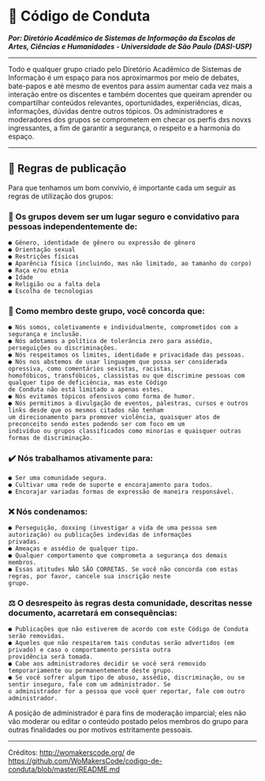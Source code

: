 # 📜 Código de Conduta
***Por: Diretório Acadêmico de Sistemas de Informação da Escolas de Artes, Ciências e Humanidades - Universidade de São Paulo (DASI-USP)***

----------

Todo e qualquer grupo criado pelo Diretório Acadêmico de Sistemas de Informação é um espaço para nos aproximarmos por meio de debates, bate-papos e até mesmo de eventos para assim aumentar cada vez mais a interação entre os discentes e também docentes que queiram aprender ou compartilhar conteúdos relevantes, oportunidades, experiências, dicas, informações, dúvidas dentre outros tópicos. Os administradores e moderadores dos grupos se comprometem em checar os perfis dxs novxs ingressantes, a fim de garantir a segurança, o respeito e a harmonia do espaço.

----------

## 📣 Regras de publicação

Para que tenhamos um bom convívio, é importante cada um seguir as regras de utilização dos grupos:
### 👥 Os grupos devem ser um lugar seguro e convidativo para pessoas independentemente de:
    ● Gênero, identidade de gênero ou expressão de gênero
    ● Orientação sexual
    ● Restrições físicas
    ● Aparência física (incluindo, mas não limitado, ao tamanho do corpo)
    ● Raça e/ou etnia
    ● Idade
    ● Religião ou a falta dela
    ● Escolha de tecnologias
    
### 🤝 Como membro deste grupo, você concorda que:
    ● Nós somos, coletivamente e individualmente, comprometidos com a segurança e inclusão.
    ● Nós adotamos a política de tolerância zero para assédio, perseguições ou discriminações.
    ● Nós respeitamos os limites, identidade e privacidade das pessoas.
    ● Nós nos abstemos de usar linguagem que possa ser considerada opressiva, como comentários sexistas, racistas,
    homofóbicos, transfóbicos, classistas ou que discrimine pessoas com qualquer tipo de deficiência, mas este Código
    de Conduta não está limitado a apenas estes.
    ● Nós evitamos tópicos ofensivos como forma de humor.
    ● Nós permitimos a divulgação de eventos, palestras, cursos e outros links desde que os mesmos citados não tenham
    um direcionamento para promover violência, quaisquer atos de preconceito sendo estes podendo ser com foco em um
    indivíduo ou grupos classificados como minorias e quaisquer outras formas de discriminação.
    
### ✔️ Nós trabalhamos ativamente para:
    ● Ser uma comunidade segura.
    ● Cultivar uma rede de suporte e encorajamento para todos.
    ● Encorajar variadas formas de expressão de maneira responsável.
    
### ❌ Nós condenamos:
    ● Perseguição, doxxing (investigar a vida de uma pessoa sem autorização) ou publicações indevidas de informações
    privadas.
    ● Ameaças e assédio de qualquer tipo.
    ● Qualquer comportamento que comprometa a segurança dos demais membros.
    ● Essas atitudes NÃO SÃO CORRETAS. Se você não concorda com estas regras, por favor, cancele sua inscrição neste
    grupo.
    
### ⚖ O desrespeito às regras desta comunidade, descritas nesse documento, acarretará em consequências:
    ● Publicações que não estiverem de acordo com este Código de Conduta serão removidas.
    ● Aqueles que não respeitarem tais condutas serão advertidos (em privado) e caso o comportamento persista outra
    providência será tomada.
    ● Cabe aos administradores decidir se você será removido temporariamente ou permanentemente deste grupo.
    ● Se você sofrer algum tipo de abuso, assédio, discriminação, ou se sentir inseguro, fale com um administrador. Se
    o administrador for a pessoa que você quer reportar, fale com outro administrador.
    
A posição de administrador é para fins de moderação imparcial; eles não vão moderar ou editar o conteúdo postado pelos membros do grupo para outras finalidades ou por motivos estritamente pessoais.

----------

Créditos: http://womakerscode.org/ de https://github.com/WoMakersCode/codigo-de-conduta/blob/master/README.md
